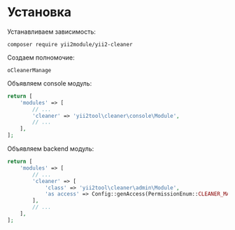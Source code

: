 Установка
===

Устанавливаем зависимость:

```
composer require yii2module/yii2-cleaner
```

Создаем полномочие:

```
oCleanerManage
```


Объявляем console модуль:

```php
return [
	'modules' => [
		// ...
		'cleaner' => 'yii2tool\cleaner\console\Module',
		// ...
	],
];
```

Объявляем backend модуль:

```php
return [
	'modules' => [
		// ...
		'cleaner' => [
			'class' => 'yii2tool\cleaner\admin\Module',
			'as access' => Config::genAccess(PermissionEnum::CLEANER_MANAGE),
		],
		// ...
	],
];
```
